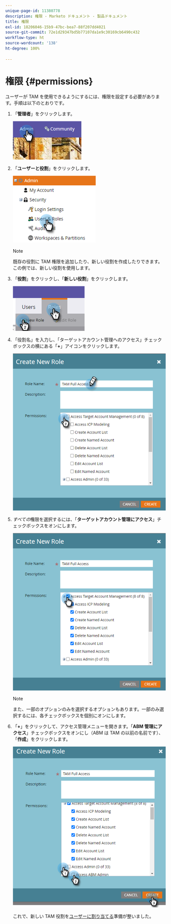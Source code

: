 ```yaml
---
unique-page-id: 11380778
description: 権限 - Marketo ドキュメント - 製品ドキュメント
title: 権限
exl-id: 18206046-15b9-47bc-bea7-88f207dd4021
source-git-commit: 72e1d29347bd5b77107da1e9c30169cb6490c432
workflow-type: ht
source-wordcount: '138'
ht-degree: 100%

---
```


# 権限 {#permissions}

ユーザーが TAM を使用できるようにするには、権限を設定する必要があります。手順は以下のとおりです。

1. 「**管理者**」をクリックします。

   ![](assets/one-2.png)

1. 「**ユーザーと役割**」をクリックします。

   ![](assets/two-2.png)

   >[!NOTE]
   >
   >既存の役割に TAM 権限を追加したり、新しい役割を作成したりできます。この例では、新しい役割を使用します。

1. 「**役割**」をクリックし、「**新しい役割**」をクリックします。

   ![](assets/three-2.png)

1. 「役割名」を入力し、「ターゲットアカウント管理へのアクセス」チェックボックスの横にある「**+**」アイコンをクリックします。

   ![](assets/permissions-4.png)

1. _すべての_&#x200B;権限を選択するには、「**ターゲットアカウント管理にアクセス**」チェックボックスをオンにします。

   ![](assets/permissions-5.png)

   >[!NOTE]
   >
   >また、一部のオプションのみを選択するオプションもあります。一部のみ選択するには、各チェックボックスを個別にオンにします。

1. 「**+**」をクリックして、アクセス管理メニューを開きます。「**ABM 管理にアクセス**」チェックボックスをオンにし（ABM は TAM の以前の名前です）、「**作成**」をクリックします。

   ![](assets/permissions-6.png)

   これで、新しい TAM 役割を[ユーザーに割り当てる](/help/marketo/product-docs/administration/users-and-roles/managing-user-roles-and-permissions.md#assign-roles-to-a-user)準備が整いました。
